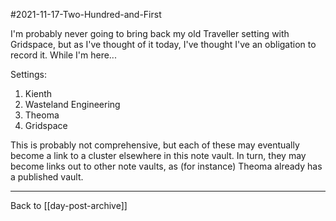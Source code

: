#2021-11-17-Two-Hundred-and-First

I'm probably never going to bring back my old Traveller setting with Gridspace, but as I've thought of it today, I've thought I've an obligation to record it.  While I'm here...

Settings:
1) Kienth
2) Wasteland Engineering
3) Theoma
4) Gridspace

This is probably not comprehensive, but each of these may eventually become a link to a cluster elsewhere in this note vault.  In turn, they may become links out to other note vaults, as (for instance) Theoma already has a published vault.

---
Back to [[day-post-archive]]